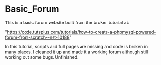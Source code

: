 # Basic_Forum

This is a basic forum website built from the broken tutorial at:

"https://code.tutsplus.com/tutorials/how-to-create-a-phpmysql-powered-forum-from-scratch--net-10188"

In this tutorial, scripts and full pages are missing and code is broken in many places.
I cleaned it up and made it a working forum although still working out some bugs. Unfinished.
